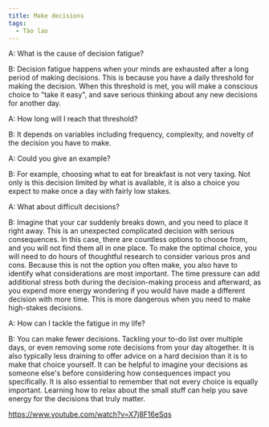 ```yaml
---
title: Make decisions
tags:
  - Tào lao
---
```


A: What is the cause of decision fatigue?

B: Decision fatigue happens when your minds are exhausted after a long period of making decisions. This is because you have a daily threshold for making the decision. When this threshold is met, you will make a conscious choice to "take it easy", and save serious thinking about any new decisions for another day.

A: How long will I reach that threshold?

B: It depends on variables including frequency, complexity, and novelty of the decision you have to make.

A: Could you give an example?

B: For example, choosing what to eat for breakfast is not very taxing. Not only is this decision limited by what is available, it is also a choice you expect to make once a day with fairly low stakes.

A: What about difficult decisions?

B: Imagine that your car suddenly breaks down, and you need to place it right away. This is an unexpected complicated decision with serious consequences. In this case, there are countless options to choose from, and you will not find them all in one place. To make the optimal choice, you will need to do hours of thoughtful research to consider various pros and cons. Because this is not the option you often make, you also have to identify what considerations are most important. The time pressure can add additional stress both during the decision-making process and afterward, as you expend more energy wondering if you would have made a different decision with more time. This is more dangerous when you need to make high-stakes decisions.

A: How can I tackle the fatigue in my life?

B: You can make fewer decisions. Tackling your to-do list over multiple days, or even removing some rote decisions from your day altogether. It is also typically less draining to offer advice on a hard decision than it is to make that choice yourself. It can be helpful to imagine your decisions as someone else's before considering how consequences impact you specifically. It is also essential to remember that not every choice is equally important. Learning how to relax about the small stuff can help you save energy for the decisions that truly matter.

https://www.youtube.com/watch?v=X7j8F16eSqs
